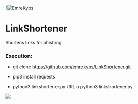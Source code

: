 [![EmreKybs](https://img.shields.io/badge/MadeBy-EmreKybs-green)
# LinkShortener
Shortens links for phishing

<h3> Execution: </h3>

* git clone https://github.com/emrekybs/LinkShortener.git 

* pip3 install requests

* python3 linkshortener.py URL o python3 linkshortener.py

<img src="https://github.com/emrekybs/LinkShortener/blob/main/linkshortener.PNG">

